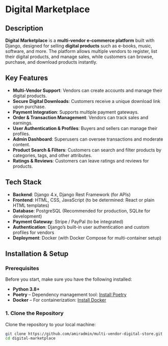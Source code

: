 # Digital Marketplace

## Description
**Digital Marketplace** is a **multi-vendor e-commerce platform** built with Django, designed for selling **digital products** such as e-books, music, software, and more. The platform allows multiple vendors to register, list their digital products, and manage sales, while customers can browse, purchase, and download products instantly.

## Key Features
- **Multi-Vendor Support**: Vendors can create accounts and manage their digital products.
- **Secure Digital Downloads**: Customers receive a unique download link upon purchase.
- **Payment Integration**: Supports multiple payment gateways.
- **Order & Transaction Management**: Vendors can track sales and earnings.
- **User Authentication & Profiles**: Buyers and sellers can manage their profiles.
- **Admin Dashboard**: Superusers can oversee transactions and moderate content.
- **Product Search & Filters**: Customers can search and filter products by categories, tags, and other attributes.
- **Ratings & Reviews**: Customers can leave ratings and reviews for products.

## Tech Stack
- **Backend**: Django 4.x, Django Rest Framework (for APIs)
- **Frontend**: HTML, CSS, JavaScript (to be determined: React or plain HTML templates)
- **Database**: PostgreSQL (Recommended for production, SQLite for development)
- **Payment Gateway**: Stripe / PayPal (to be integrated)
- **Authentication**: Django’s built-in user authentication and custom profiles for vendors
- **Deployment**: Docker (with Docker Compose for multi-container setup)

## Installation & Setup

### Prerequisites
Before you start, make sure you have the following installed:
- **Python 3.8+**
- **Poetry** – Dependency management tool: [Install Poetry](https://python-poetry.org/docs/#installation)
- **Docker** – For containerization: [Install Docker](https://www.docker.com/get-started)

### 1. Clone the Repository
Clone the repository to your local machine:

```bash
git clone https://github.com/amiradmin/multi-vendor-digital-store.git
cd digital-marketplace
